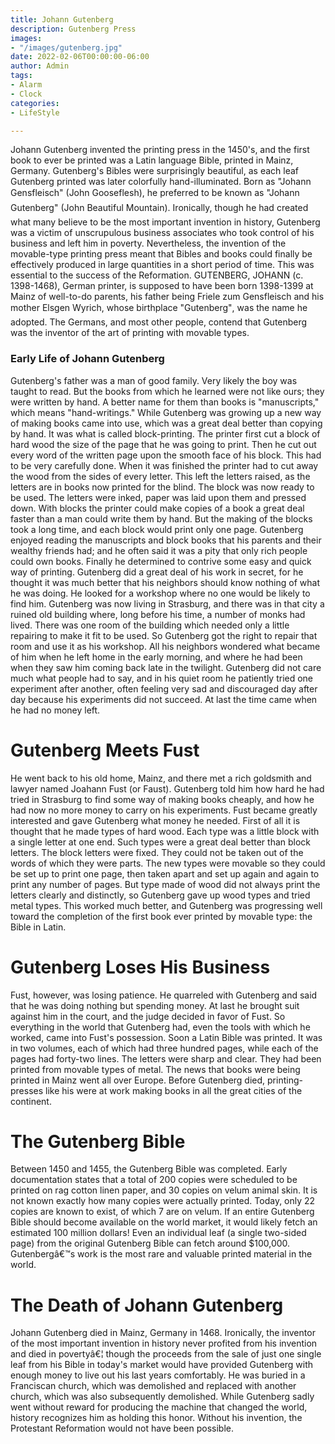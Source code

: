 ```yaml
---
title: Johann Gutenberg
description: Gutenberg Press
images:
- "/images/gutenberg.jpg"
date: 2022-02-06T00:00:00-06:00
author: Admin
tags:
- Alarm
- Clock
categories:
- LifeStyle

---
```

Johann Gutenberg invented the printing press in the 1450's, and the first book to ever be printed was a Latin language Bible, printed in Mainz, Germany. Gutenberg's Bibles were surprisingly beautiful, as each leaf Gutenberg printed was later colorfully hand-illuminated. Born as "Johann Gensfleisch" (John Gooseflesh), he preferred to be known as "Johann Gutenberg" (John Beautiful Mountain). Ironically, though he had created what many believe to be the most important invention in history, Gutenberg was a victim of unscrupulous business associates who took control of his business and left him in poverty. Nevertheless, the invention of the movable-type printing press meant that Bibles and books could finally be effectively produced in large quantities in a short period of time. This was essential to the success of the Reformation.
GUTENBERG, JOHANN (c. 1398-1468), German printer, is supposed to have been born 1398-1399 at Mainz of well-to-do parents, his father being Friele zum Gensfleisch and his mother Elsgen Wyrich, whose birthplace "Gutenberg", was the name he adopted. The Germans, and most other people, contend that Gutenberg was the inventor of the art of printing with movable types.
### Early Life of Johann Gutenberg
Gutenberg's father was a man of good family. Very likely the boy was taught to read. But the books from which he learned were not like ours; they were written by hand. A better name for them than books is "manuscripts," which means "hand-writings."
While Gutenberg was growing up a new way of making books came into use, which was a great deal better than copying by hand. It was what is called block-printing. The printer first cut a block of hard wood the size of the page that he was going to print. Then he cut out every word of the written page upon the smooth face of his block. This had to be very carefully done. When it was finished the printer had to cut away the wood from the sides of every letter. This left the letters raised, as the letters are in books now printed for the blind. The block was now ready to be used. The letters were inked, paper was laid upon them and pressed down. With blocks the printer could make copies of a book a great deal faster than a man could write them by hand. But the making of the blocks took a long time, and each block would print only one page.
Gutenberg enjoyed reading the manuscripts and block books that his parents and their wealthy friends had; and he often said it was a pity that only rich people could own books. Finally he determined to contrive some easy and quick way of printing. Gutenberg did a great deal of his work in secret, for he thought it was much better that his neighbors should know nothing of what he was doing. He looked for a workshop where no one would be likely to find him. Gutenberg was now living in Strasburg, and there was in that city a ruined old building where, long before his time, a number of monks had lived. There was one room of the building which needed only a little repairing to make it fit to be used. So Gutenberg got the right to repair that room and use it as his workshop.
All his neighbors wondered what became of him when he left home in the early morning, and where he had been when they saw him coming back late in the twilight. Gutenberg did not care much what people had to say, and in his quiet room he patiently tried one experiment after another, often feeling very sad and discouraged day after day because his experiments did not succeed. At last the time came when he had no money left.
# Gutenberg Meets Fust
He went back to his old home, Mainz, and there met a rich goldsmith and lawyer named Joahann Fust (or Faust). Gutenberg told him how hard he had tried in Strasburg to find some way of making books cheaply, and how he had now no more money to carry on his experiments. Fust became greatly interested and gave Gutenberg what money he needed.
First of all it is thought that he made types of hard wood. Each type was a little block with a single letter at one end. Such types were a great deal better than block letters. The block letters were fixed. They could not be taken out of the words of which they were parts. The new types were movable so they could be set up to print one page, then taken apart and set up again and again to print any number of pages. But type made of wood did not always print the letters clearly and distinctly, so Gutenberg gave up wood types and tried metal types. This worked much better, and Gutenberg was progressing well toward the completion of the first book ever printed by movable type: the Bible in Latin.
# Gutenberg Loses His Business
Fust, however, was losing patience. He quarreled with Gutenberg and said that he was doing nothing but spending money. At last he brought suit against him in the court, and the judge decided in favor of Fust. So everything in the world that Gutenberg had, even the tools with which he worked, came into Fust's possession.
Soon a Latin Bible was printed. It was in two volumes, each of which had three hundred pages, while each of the pages had forty-two lines. The letters were sharp and clear. They had been printed from movable types of metal. The news that books were being printed in Mainz went all over Europe. Before Gutenberg died, printing-presses like his were at work making books in all the great cities of the continent.
# The Gutenberg Bible
Between 1450 and 1455, the Gutenberg Bible was completed. Early documentation states that a total of 200 copies were scheduled to be printed on rag cotton linen paper, and 30 copies on velum animal skin. It is not known exactly how many copies were actually printed. Today, only 22 copies are known to exist, of which 7 are on velum.
If an entire Gutenberg Bible should become available on the world market, it would likely fetch an estimated 100 million dollars! Even an individual leaf (a single two-sided page) from the original Gutenberg Bible can fetch around $100,000. Gutenbergâ€™s work is the most rare and valuable printed material in the world.
# The Death of Johann Gutenberg
Johann Gutenberg died in Mainz, Germany in 1468. Ironically, the inventor of the most important invention in history never profited from his invention and died in povertyâ€¦ though the proceeds from the sale of just one single leaf from his Bible in today's market would have provided Gutenberg with enough money to live out his last years comfortably. He was buried in a Franciscan church, which was demolished and replaced with another church, which was also subsequently demolished. While Gutenberg sadly went without reward for producing the machine that changed the world, history recognizes him as holding this honor. Without his invention, the Protestant Reformation would not have been possible.